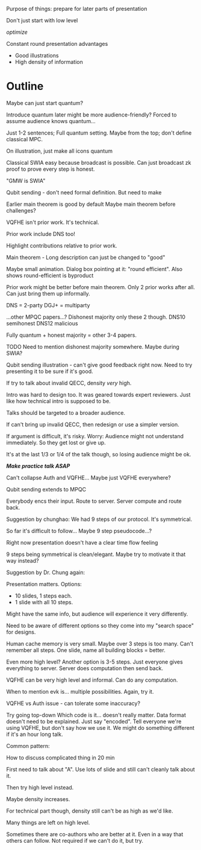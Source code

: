 Purpose of things: prepare for later parts of presentation

Don't just start with low level

*optimize*


Constant round presentation advantages
* Good illustrations
* High density of information

# Outline

Maybe can just start quantum?

Introduce quantum later might be more audience-friendly?
Forced to assume audience knows quantum...

Just 1-2 sentences; Full quantum setting. Maybe from the top; don't define classical MPC.

On illustration, just make all icons quantum

Classical SWIA easy because broadcast is possible.
Can just broadcast zk proof to prove every step is honest.

"GMW is SWIA"

Qubit sending - don't need formal definition.
But need to make 


Earlier main theorem is good by default
Maybe main theorem before challenges?

VQFHE isn't prior work. It's technical.

Prior work include DNS too!

Highlight contributions relative to prior work.

Main theorem - Long description can just be changed to "good"

Maybe small animation. Dialog box pointing at it: "round efficient".
Also shows round-efficient is byproduct

Prior work might be better before main theorem.
Only 2 prior works after all.
Can just bring them up informally.

DNS = 2-party
DGJ+ = multiparty

...other MPQC papers...?
Dishonest majority only these 2 though.
DNS10 semihonest
DNS12 malicious

Fully quantum + honest majority = other 3-4 papers.

TODO Need to mention dishonest majority somewhere. Maybe during SWIA?

Qubit sending illustration - can't give good feedback right now. Need to try presenting it to be sure if it's good.

If try to talk about invalid QECC, density *very* high.

Intro was hard to design too. It was geared towards expert reviewers.
Just like how technical intro is supposed to be.

Talks should be targeted to a broader audience.

If can't bring up invalid QECC, then redesign or use a simpler version.

If argument is difficult, it's risky.
Worry: Audience might not understand immediately. So they get lost or give up.

It's at the last 1/3 or 1/4 of the talk though, so losing audience might be ok.

***Make practice talk ASAP***

Can't collapse Auth and VQFHE...
Maybe just VQFHE everywhere?

Qubit sending extends to MPQC

Everybody encs their input. Route to server. Server compute and route back.

Suggestion by chunghao:
We had 9 steps of our protocol.
It's symmetrical.

So far it's difficult to follow...
Maybe 9 step pseudocode...?

Right now presentation doesn't have a clear time flow feeling

9 steps being symmetrical is clean/elegant.
Maybe try to motivate it that way instead?

Suggestion by Dr. Chung again:

Presentation matters. Options:
* 10 slides, 1 steps each.
* 1 slide with all 10 steps.

Might have the same info, but audience will experience it very differently.

Need to be aware of different options so they come into my "search space" for designs.

Human cache memory is very small.
Maybe over 3 steps is too many. Can't remember all steps.
One slide, name all building blocks = better.

Even more high level? Another option is 3-5 steps. Just everyone gives everything to server. Server does computation then send back.

VQFHE can be very high level and informal.
Can do any computation.

When to mention evk is... multiple possibilities.
Again, try it.

VQFHE vs Auth issue - can tolerate some inaccuracy?

Try going top-down
Which code is it... doesn't really matter.
Data format doesn't need to be explained.
Just say "encoded".
Tell everyone we're using VQFHE, but don't say how we use it.
We might do something different if it's an hour long talk.

Common pattern:

How to discuss complicated thing in 20 min

First need to talk about "A". Use lots of slide and still can't cleanly talk about it.

Then try high level instead.

Maybe density increases.

For technical part though, density still can't be as high as we'd like.

Many things are left on high level.

Sometimes there are co-authors who are better at it. Even in a way that others can follow.
Not required if we can't do it, but try.
